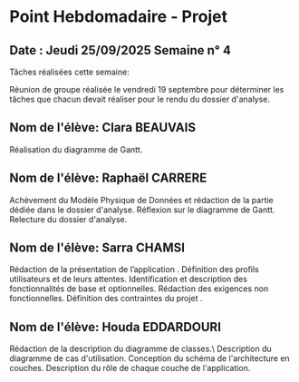 # Point Hebdomadaire - Projet

## Date : Jeudi 25/09/2025 Semaine n° 4

Tâches réalisées cette semaine:

Réunion de groupe réalisée le vendredi 19 septembre pour déterminer les tâches que chacun devait réaliser pour le rendu du dossier d'analyse. 

## Nom de l'élève: Clara BEAUVAIS

Réalisation du diagramme de Gantt. 

## Nom de l'élève: Raphaël CARRERE

Achèvement du Modèle Physique de Données et rédaction de la partie dédiée dans le dossier d'analyse. Réflexion sur le diagramme de Gantt. Relecture du dossier d'analyse. 

## Nom de l'élève: Sarra CHAMSI
Rédaction de la présentation de l’application .
Définition des profils utilisateurs et de leurs attentes.
Identification et description des fonctionnalités de base et optionnelles.
Rédaction des exigences non fonctionnelles.
Définition des contraintes du projet .

## Nom de l'élève: Houda EDDARDOURI
Rédaction de la description du diagramme de classes.\\
Description du diagramme de cas d'utilisation.
Conception du schéma de l'architecture en couches.
Description du rôle de chaque couche de l'application.







